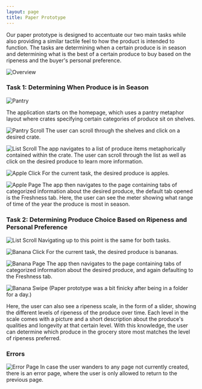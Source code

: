 ```yaml
---
layout: page
title: Paper Prototype
---
```


Our paper prototype is designed to accentuate our two main tasks while also providing a similar tactile feel to how the product is intended to function. The tasks are determining when a certain produce is in season and determining what is the best of a certain produce to buy based on the ripeness and the buyer's personal preference.

![Overview](/sousshopper/img/PaperPrototype/overview.jpg)

### Task 1: Determining When Produce is in Season
![Pantry](/sousshopper/img/PaperPrototype/pantry_page.jpg)

The application starts on the homepage, which uses a pantry metaphor layout where crates specifying certain categories of produce sit on shelves.

![Pantry Scroll](/sousshopper/img/PaperPrototype/pantry_swipe.gif)
The user can scroll through the shelves and click on a desired crate.

![List Scroll](/sousshopper/img/PaperPrototype/list_swipe.gif)
The app navigates to a list of produce items metaphorically contained within the crate. The user can scroll through the list as well as click on the desired produce to learn more information.

![Apple Click](/sousshopper/img/PaperPrototype/apple_click.jpg)
For the current task, the desired produce is apples.

![Apple Page](/sousshopper/img/PaperPrototype/apple_page.jpg)
The app then navigates to the page containing tabs of categorized information about the desired produce, the default tab opened is the Freshness tab. Here, the user can see the meter showing what range of time of the year the produce is most in season.

### Task 2: Determining Produce Choice Based on Ripeness and Personal Preference
![List Scroll](/sousshopper/img/PaperPrototype/list_swipe.gif)
Navigating up to this point is the same for both tasks.

![Banana Click](/sousshopper/img/PaperPrototype/banana_click.jpg)
For the current task, the desired produce is bananas.

![Banana Page](/sousshopper/img/PaperPrototype/banana_page.jpg)
The app then navigates to the page containing tabs of categorized information about the desired produce, and again defaulting to the Freshness tab.

![Banana Swipe](/sousshopper/img/PaperPrototype/ripe_swipe.gif)
(Paper prototype was a bit finicky after being in a folder for a day.)

Here, the user can also see a ripeness scale, in the form of a slider, showing the different levels of ripeness of the produce over time. Each level in the scale comes with a picture and a short description about the produce's qualities and longevity at that certain level. With this knowledge, the user can determine which produce in the grocery store most matches the level of ripeness preferred.

### Errors
![Error Page](/sousshopper/img/PaperPrototype/error_page.jpg)
In case the user wanders to any page not currently created, there is an error page, where the user is only allowed to return to the previous page.
